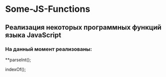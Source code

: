 # Some-JS-Functions

## Реализация некоторых программных функций языка JavaScript

### На данный момент реализованы:

**parseInt();

indexOf();
